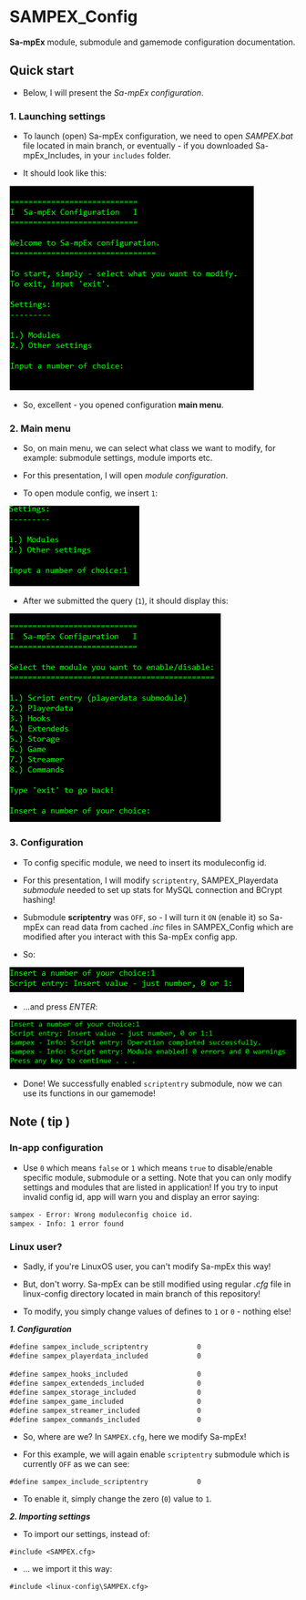 # SAMPEX_Config

**Sa-mpEx** module, submodule and gamemode configuration documentation.

## Quick start

- Below, I will present the *Sa-mpEx configuration*.

### 1. Launching settings

- To launch (open) Sa-mpEx configuration, we need to open *SAMPEX.bat* file located in main branch, or eventually - if you downloaded Sa-mpEx_Includes, in your ``includes`` folder.

- It should look like this:

![mainmenu](mainmenu.PNG)

- So, excellent - you opened configuration **main menu**.

### 2. Main menu

- So, on main menu, we can select what class we want to modify, for example: submodule settings, module imports etc.

- For this presentation, I will open *module configuration*.

- To open module config, we insert ``1``:

![example1](example1.PNG)

- After we submitted the query (``1``), it should display this:

![moduleconfig](moduleconfig.PNG)

### 3. Configuration

- To config specific module, we need to insert its moduleconfig id.

- For this presentation, I will modify ``scriptentry``, SAMPEX_Playerdata *submodule* needed to set up stats for MySQL connection and BCrypt hashing!

- Submodule **scriptentry** was ``OFF``, so - I will turn it ``ON`` (enable it) so Sa-mpEx can read data from cached *.inc* files in SAMPEX_Config which are modified after you interact with this Sa-mpEx config app.

- So:

![example2](example2.PNG)

- ...and press *ENTER*:

![done](done.PNG)

- Done! We successfully enabled ``scriptentry`` submodule, now we can use its functions in our gamemode!

## Note ( tip )

### In-app configuration

- Use ``0`` which means ``false`` or ``1`` which means ``true`` to disable/enable specific module, submodule or a setting. Note that you can only modify settings and modules that are listed in application! If you try to input invalid config id, app will warn you and display an error saying:

```pawn
sampex - Error: Wrong moduleconfig choice id.
sampex - Info: 1 error found
```

### Linux user?

- Sadly, if you're LinuxOS user, you can't modify Sa-mpEx this way!

- But, don't worry. Sa-mpEx can be still modified using regular *.cfg* file in linux-config directory located in main branch of this repository!

- To modify, you simply change values of defines to ``1`` or ``0`` - nothing else!

***1. Configuration***

```pawn
#define sampex_include_scriptentry            0
#define sampex_playerdata_included            0

#define sampex_hooks_included                 0
#define sampex_extendeds_included             0
#define sampex_storage_included               0
#define sampex_game_included                  0
#define sampex_streamer_included              0
#define sampex_commands_included              0
```
- So, where are we? In ``SAMPEX.cfg``, here we modify Sa-mpEx!

- For this example, we will again enable ``scriptentry`` submodule which is currently ``OFF`` as we can see:

```pawn
#define sampex_include_scriptentry            0
```

- To enable it, simply change the zero (``0``) value to ``1``.

***2. Importing settings***

- To import our settings, instead of:

```pawn
#include <SAMPEX.cfg>
```

- ... we import it this way:

```pawn
#include <linux-config\SAMPEX.cfg>
```